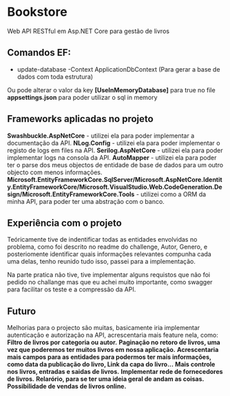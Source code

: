 # Bookstore
Web API RESTful em Asp.NET Core para gestão de livros


## Comandos EF:
* update-database -Context ApplicationDbContext (Para gerar a base de dados com toda estrutura)

Ou pode alterar o valor da key **[UseInMemoryDatabase]** para true no file  **appsettings.json**
para poder utilizar o sql in memory

## Frameworks aplicadas no projeto


**Swashbuckle.AspNetCore** - utilizei ela para poder implementar a documentação da API.
**NLog.Config** - utilizei ela para poder implementar o registo de logs em files na API.
**Serilog.AspNetCore** - utilizei ela para poder implementar logs na consola da API.
**AutoMapper** - utilizei ela para poder ter o parse dos meus objectos de entidade de base de dados para um outro objecto com menos informações.
**Microsoft.EntityFrameworkCore.SqlServer/Microsoft.AspNetCore.Identity.EntityFrameworkCore/Microsoft.VisualStudio.Web.CodeGeneration.Design/Microsoft.EntityFrameworkCore.Tools** - utilizei como a ORM da minha API, para poder ter uma abstração com o banco.




## Experiência com o projeto 
   <p>Teóricamente tive de indentificar todas as entidades envolvidas no problema, como foi descrito no readme do challenge, Autor, Genero, e posteriomente identificar quais informações relevantes compunha cada uma delas, tenho reunido tudo isso, passei para a implementação.</p>
   <p>Na parte pratica não tive, tive implementar alguns requistos que não foi pedido no challange mas que eu achei muito importante, como swagger para facilitar os teste e a compressão da API.</p>

## Futuro

Melhorias para o projecto são muitas, basicamente iria implementar autenticação e autorização na API, acrescentaria mais feature nela, como:
**Filtro de livros por categoria ou autor.**
**Paginação no retoro de livros, uma vez que poderemos ter muitos livros em nossa aplicação.**
**Acrescentaria mais campos para as entidades para podermos ter mais informações, como data da publicação do livro, Link da capa do livro...**
**Mais controle nos livros,  entradas e saidas de livros.**
**Implementar rede de fornecedores de livros.**
**Relarório, para se ter uma ideia geral de andam as coisas.**
**Possibilidade de vendas de livros online.**



